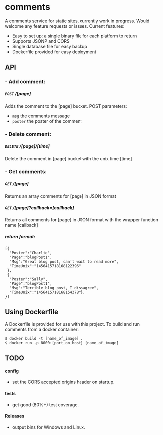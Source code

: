 # comments

A comments service for static sites, currently work in progress. Would welcome any feature requests or issues. Current features:
- Easy to set up: a single binary file for each platform to return
- Supports JSONP and CORS
- Single database file for easy backup
- Dockerfile provided for easy deployment

## API

### - Add comment:
##### `POST` /[page]
Adds the comment to the [page] bucket. POST parameters:
- `msg` the comments message
- `poster` the poster of the comment

### - Delete comment:
##### `DELETE` /[page]/[time]
Delete the comment in [page] bucket with the unix time [time]

### - Get comments:
##### `GET` /[page]
Returns an array comments for [page] in JSON format
##### `GET` /[page]?callback=[callback]
Returns all comments for [page] in JSON format with the wrapper function name [callback]
##### return format:
```
[{
  "Poster":"Charlie",
  "Page":"blogPost1",
  "Msg":"Great blog post, can't wait to read more",
  "TimeUnix":"1456415718168122396"
 },
 {
  "Poster":"Sally",
  "Page":"blogPost1",
  "Msg":"Terrible blog post, I dissagree",
  "TimeUnix":"1456415718168154378"},   
}]
```

## Using Dockerfile
A Dockerfile is provided for use with this project. To build and run comments from a docker container:

    $ docker build -t [name_of_image] .
    $ docker run -p 8000:[port_on_host] [name_of_image]

## TODO
#### config
- set the CORS accepted origins header on startup.

#### tests
- get good (80%+) test coverage.

#### Releases
- output bins for Windows and Linux.
